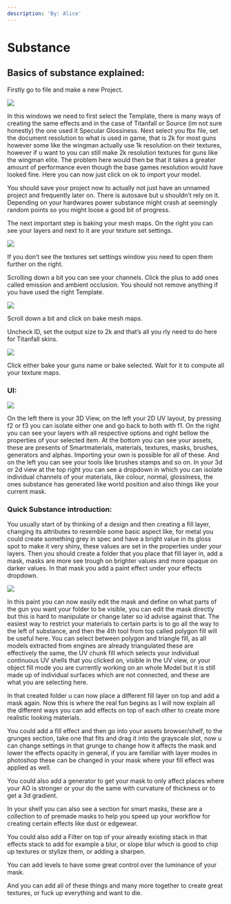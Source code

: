 ```yaml
---
description: 'By: Alice'
---
```


# Substance

## Basics of substance explained:

Firstly go to file and make a new Project.

![](<../.gitbook/assets/grafik (11).png>)

In this windows we need to first select the Template, there is many ways of creating the same effects and in the case of Titanfall or Source (im not sure honestly) the one used it Specular Glossiness. Next select you fbx file, set the document resolution to what is used in game, that is 2k for most guns however some like the wingman actually use 1k resolution on their textures, however if u want to you can still make 2k resolution textures for guns like the wingman elite. The problem here would then be that it takes a greater amount of performance even though the base games resolution would have looked fine. Here you can now just click on ok to import your model.

You should save your project now to actually not just have an unnamed project and frequently later on. There is autosave but u shouldn’t rely on it. Depending on your hardwares power substance might crash at seemingly random points so you might loose a good bit of progress.

The next important step is baking your mesh maps. On the right you can see your layers and next to it are your texture set settings.

![](<../.gitbook/assets/grafik (1) (1).png>)

If you don’t see the textures set settings window you need to open them further on the right.

Scrolling down a bit you can see your channels. Click the plus to add ones called emission and ambient occlusion. You should not remove anything if you have used the right Template.

![](<../.gitbook/assets/grafik (17) (1).png>)

Scroll down a bit and click on bake mesh maps.

Uncheck ID, set the output size to 2k and that’s all you rly need to do here for Titanfall skins.

![](<../.gitbook/assets/grafik (18).png>)

Click either bake your guns name or bake selected. Wait for it to compute all your texture maps.



### UI:

![](<../.gitbook/assets/grafik (8).png>)

On the left there is your 3D View, on the left your 2D UV layout, by pressing f2 or f3 you can isolate either one and go back to both with f1. On the right you can see your layers with all respective options and right bellow the properties of your selected item. At the bottom you can see your assets, these are presents of Smartmaterials, materials, textures, masks, brushes, generators and alphas. Importing your own is possible for all of these. And on the left you can see your tools like brushes stamps and so on. In your 3d or 2d view at the top right you can see a dropdown in which you can isolate individual channels of your materials, like colour, normal, glossiness, the ones substance has generated like world position and also things like your current mask.

### Quick Substance introduction:

You usually start of by thinking of a design and then creating a fill layer, changing its attributes to resemble some basic aspect like, for metal you could create something grey in spec and have a bright value in its gloss spot to make it very shiny, these values are set in the properties under your layers. Then you should create a folder that you place that fill layer in, add a mask, masks are more see trough on brighter values and more opaque on darker values. In that mask you add a paint effect under your effects dropdown.

![](<../.gitbook/assets/grafik (14).png>)

In this paint you can now easily edit the mask and define on what parts of the gun you want your folder to be visible, you can edit the mask directly but this is hard to manipulate or change later so id advise against that. The easiest way to restrict your materials to certain parts is to go all the way to the left of substance, and then the 4th tool from top called polygon fill will be useful here. You can select between polygon and triangle fill, as all models extracted from engines are already triangulated these are effectively the same, the UV chunk fill which selects your individual continuous UV shells that you clicked on, visible in the UV view, or your object fill mode you are currently working on an whole Model but it is still made up of individual surfaces which are not connected, and these are what you are selecting here.

In that created folder u can now place a different fill layer on top and add a mask again. Now this is where the real fun begins as I will now explain all the different ways you can add effects on top of each other to create more realistic looking materials.

You could add a fill effect and then go into your assets browser/shelf, to the grunges section, take one that fits and drag it into the grayscale slot, now u can change settings in that grunge to change how it affects the mask and lower the effects opacity in general, if you are familiar with layer modes in photoshop these can be changed in your mask where your fill effect was applied as well.

You could also add a generator to get your mask to only affect places where your AO is stronger or your do the same with curvature of thickness or to get a 3d gradient.

In your shelf you can also see a section for smart masks, these are a collection to of premade masks to help you speed up your workflow for creating certain effects like dust or edgewear.

You could also add a Filter on top of your already existing stack in that effects stack to add for example a blur, or slope blur which is good to chip up textures or stylize them, or adding a sharpen.

You can add levels to have some great control over the luminance of your mask.

And you can add all of these things and many more together to create great textures, or fuck up everything and want to die.

